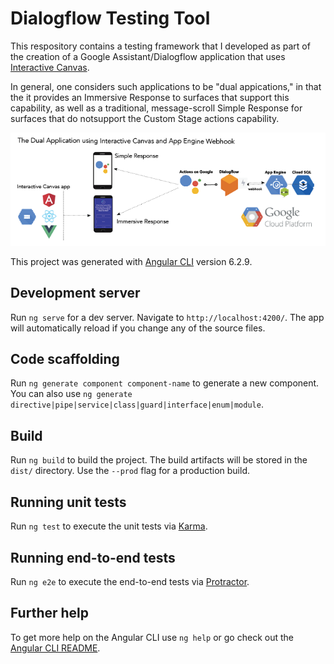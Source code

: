 # Dialogflow Testing Tool

This respository contains a testing framework that I developed as part of the creation of a Google Assistant/Dialogflow application that uses  [Interactive Canvas](https://developers.google.com/actions/interactivecanvas/).

In general, one considers such applications to be "dual appications," in that the it provides an Immersive Response to surfaces that support this capability, as well as a traditional, message-scroll Simple Response for surfaces that do notsupport the Custom Stage actions capability.

![Dialogflow Dual App](img/google-assistant-stack-dual.png)


This project was generated with [Angular CLI](https://github.com/angular/angular-cli) version 6.2.9.

## Development server

Run `ng serve` for a dev server. Navigate to `http://localhost:4200/`. The app will automatically reload if you change any of the source files.

## Code scaffolding

Run `ng generate component component-name` to generate a new component. You can also use `ng generate directive|pipe|service|class|guard|interface|enum|module`.

## Build

Run `ng build` to build the project. The build artifacts will be stored in the `dist/` directory. Use the `--prod` flag for a production build.

## Running unit tests

Run `ng test` to execute the unit tests via [Karma](https://karma-runner.github.io).

## Running end-to-end tests

Run `ng e2e` to execute the end-to-end tests via [Protractor](http://www.protractortest.org/).

## Further help

To get more help on the Angular CLI use `ng help` or go check out the [Angular CLI README](https://github.com/angular/angular-cli/blob/master/README.md).
